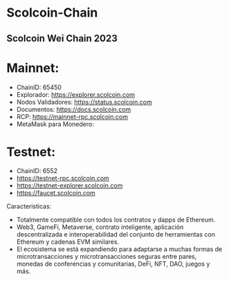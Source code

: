 # Scolcoin-Chain

## Scolcoin Wei Chain 2023
# Mainnet:
- ChainID: 65450
- Explorador: https://explorer.scolcoin.com
- Nodos Validadores: https://status.scolcoin.com
- Documentos: https://docs.scolcoin.com
- RCP: https://mainnet-rpc.scolcoin.com
- MetaMask para Monedero: 

# Testnet:
- ChainID: 6552
- https://testnet-rpc.scolcoin.com
- https://testnet-explorer.scolcoin.com
- https://faucet.scolcoin.com

Caracteristicas:
- Totalmente compatible con todos los contratos y dapps de Ethereum.
- Web3, GameFi, Metaverse, contrato inteligente, aplicación descentralizada e interoperabilidad del conjunto de herramientas con Ethereum y cadenas EVM similares.
- El ecosistema se está expandiendo para adaptarse a muchas formas de microtransacciones y microtransacciones seguras entre pares, monedas de conferencias y comunitarias, DeFi, NFT, DAO, juegos y más.
